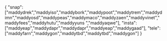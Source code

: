 {
  "snap":  ["maddydrek","maddyiso","maddybork","maddypoot","maddytrem","maddydimn","maddyosd","maddypeas","maddymaco","maddyzaen","maddyvinet","maddyfees","maddyhutu","maddyyuns ","maddyaqwe"],
  "insta": ["maddyeap","maddydapr","maddydapr","maddyeap","maddygaad"],
  "tele":  ["maddyfarn","maddygon","maddytbd","maddytbd","maddygon"]
}
